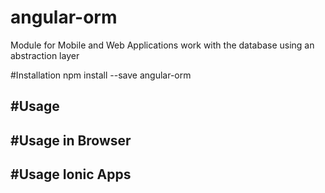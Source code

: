 # angular-orm

Module for Mobile and Web Applications work with the database using an abstraction layer

#Installation
npm install --save angular-orm

#Usage
---

#Usage in Browser
---

#Usage Ionic Apps
---
